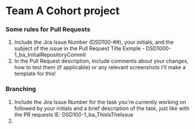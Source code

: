 # Team A Cohort project 

### Some rules for Pull Requests
1. Include the Jira Issue Number (DSD100-##), your initials, and the subject of the issue in the Pull Request Title
  Exmple - DSD1000-1_ba_InitialRepositoryCommit
2. In the Pull Request description, include comments about your changes, how to test them (if applicable) or any relevant screenshots
  I'll make a template for this!


### Branching
1. Include the Jira Issue Number for the task you're currently working on followed by your initials and a brief description of the task, just like with the PR requests
  IE: DSD100-1_ba_ThisIsTheIssue
2. 
